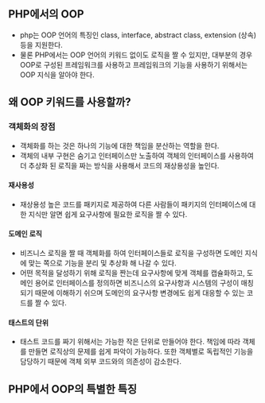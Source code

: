 ## PHP에서의 OOP
- php는 OOP 언어의 특징인 class, interface, abstract class, extension (상속) 등을 지원한다.
- 물론 PHP에서는 OOP 언어의 키워드 없이도 로직을 짤 수 있지만, 대부분의 경우 OOP로 구성된 프레임워크를 사용하고 프레임워크의 기능을 사용하기 위해서는 OOP 지식을 알아야 한다.

## 왜 OOP 키워드를 사용할까?
### 객체화의 장점
- 객체화를 하는 것은 하나의 기능에 대한 책임을 분산하는 역할을 한다. 
- 객체의 내부 구현은 숨기고 인터페이스만 노출하여 객체의 인터페이스를 사용하여 더 추상화 된 로직을 짜는 방식을 사용해서 코드의 재상용성을 높인다.

#### 재사용성
- 재상용성 높은 코드를 패키지로 제공하여 다른 사람들이 패키지의 인터페이스에 대한 지식만 알면 쉽게 요구사항에 필요한 로직을 짤 수 있다.

#### 도메인 로직
- 비즈니스 로직을 짤 때 객체화를 하여 인터페이스들로 로직을 구성하면 도메인 지식에 맞는 쪽으로 기능을 분리 및 추상화 해 나갈 수 있다.
- 어떤 목적을 달성하기 위해 로직을 짠는데 요구사항에 맞게 객체를 캡슐화하고, 도메인 용어로 인터페이스를 정의하면 비즈니스의 요구사항과 시스템의 구성이 매칭되기 때문에 이해하기 쉬으며 도메인의 요구사항 변경에도 쉽게 대응할 수 있는 코드를 짤 수 있다.

#### 태스트의 단위
- 태스트 코드를 짜기 위해서는 가능한 작은 단위로 만들어야 한다. 책임에 따라 객체를 만들면 로직상의 문제를 쉽게 파악이 가능하다. 또한 객체별로 독립적인 기능을 담당하기 때문에 객체 외부 코드와의 의존성이 감소한다.

## PHP에서 OOP의 특별한 특징




